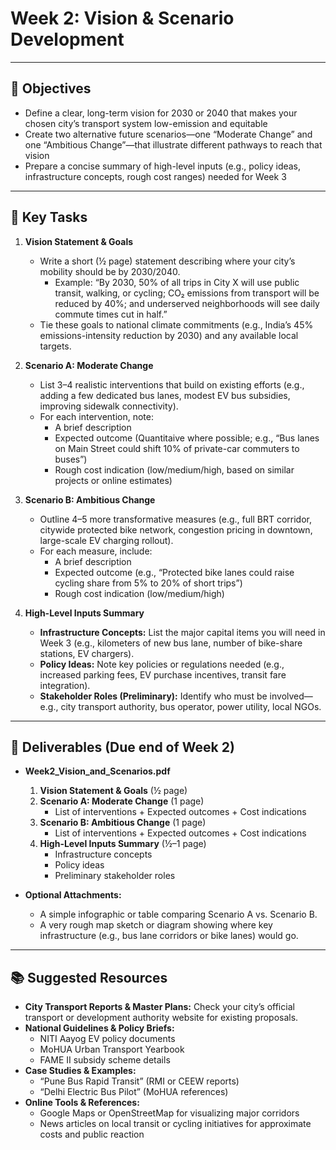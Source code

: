 # Week 2: Vision & Scenario Development

---

## 🎯 Objectives
- Define a clear, long-term vision for 2030 or 2040 that makes your chosen city’s transport system low-emission and equitable  
- Create two alternative future scenarios—one “Moderate Change” and one “Ambitious Change”—that illustrate different pathways to reach that vision  
- Prepare a concise summary of high-level inputs (e.g., policy ideas, infrastructure concepts, rough cost ranges) needed for Week 3  

---

## 📌 Key Tasks

1. **Vision Statement & Goals**  
   - Write a short (½ page) statement describing where your city’s mobility should be by 2030/2040.  
     - Example: “By 2030, 50% of all trips in City X will use public transit, walking, or cycling; CO₂ emissions from transport will be reduced by 40%; and underserved neighborhoods will see daily commute times cut in half.”  
   - Tie these goals to national climate commitments (e.g., India’s 45% emissions-intensity reduction by 2030) and any available local targets.

2. **Scenario A: Moderate Change**  
   - List 3–4 realistic interventions that build on existing efforts (e.g., adding a few dedicated bus lanes, modest EV bus subsidies, improving sidewalk connectivity).  
   - For each intervention, note:  
     - A brief description  
     - Expected outcome (Quantitaive where possible; e.g., “Bus lanes on Main Street could shift 10% of private-car commuters to buses”)  
     - Rough cost indication (low/medium/high, based on similar projects or online estimates)  

3. **Scenario B: Ambitious Change**  
   - Outline 4–5 more transformative measures (e.g., full BRT corridor, citywide protected bike network, congestion pricing in downtown, large-scale EV charging rollout).  
   - For each measure, include:  
     - A brief description  
     - Expected outcome (e.g., “Protected bike lanes could raise cycling share from 5% to 20% of short trips”)  
     - Rough cost indication (low/medium/high)

4. **High-Level Inputs Summary**  
   - **Infrastructure Concepts:** List the major capital items you will need in Week 3 (e.g., kilometers of new bus lane, number of bike-share stations, EV chargers).  
   - **Policy Ideas:** Note key policies or regulations needed (e.g., increased parking fees, EV purchase incentives, transit fare integration).  
   - **Stakeholder Roles (Preliminary):** Identify who must be involved—e.g., city transport authority, bus operator, power utility, local NGOs.

---

## 📝 Deliverables (Due end of Week 2)

- **Week2_Vision_and_Scenarios.pdf**  
  1. **Vision Statement & Goals** (½ page)  
  2. **Scenario A: Moderate Change** (1 page)  
     - List of interventions + Expected outcomes + Cost indications  
  3. **Scenario B: Ambitious Change** (1 page)  
     - List of interventions + Expected outcomes + Cost indications  
  4. **High-Level Inputs Summary** (½–1 page)  
     - Infrastructure concepts  
     - Policy ideas  
     - Preliminary stakeholder roles

- **Optional Attachments:**  
  - A simple infographic or table comparing Scenario A vs. Scenario B.  
  - A very rough map sketch or diagram showing where key infrastructure (e.g., bus lane corridors or bike lanes) would go.

---

## 📚 Suggested Resources

- **City Transport Reports & Master Plans:** Check your city’s official transport or development authority website for existing proposals.  
- **National Guidelines & Policy Briefs:**  
  - NITI Aayog EV policy documents  
  - MoHUA Urban Transport Yearbook  
  - FAME II subsidy scheme details  
- **Case Studies & Examples:**  
  - “Pune Bus Rapid Transit” (RMI or CEEW reports)  
  - “Delhi Electric Bus Pilot” (MoHUA references)  
- **Online Tools & References:**  
  - Google Maps or OpenStreetMap for visualizing major corridors  
  - News articles on local transit or cycling initiatives for approximate costs and public reaction


